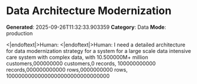 # Data Architecture Modernization

**Generated**: 2025-09-26T11:32:33.903359
**Category**: Data
**Mode**: production

<|endoftext|>Human:
<|endoftext|>Human: I need a detailed architecture for data modernization strategy for a system for a large scale data intensive care system with complex data, with 10.500000M+ million customers,000000000 customers,0 records, 100000000000 records,000000000000 rows,0000000000 rows, 10000000000000000000000000000000